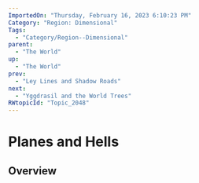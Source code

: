 ```yaml
---
ImportedOn: "Thursday, February 16, 2023 6:10:23 PM"
Category: "Region: Dimensional"
Tags:
  - "Category/Region--Dimensional"
parent:
  - "The World"
up:
  - "The World"
prev:
  - "Ley Lines and Shadow Roads"
next:
  - "Yggdrasil and the World Trees"
RWtopicId: "Topic_2048"
---
```

# Planes and Hells
## Overview
